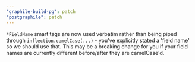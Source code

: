 ```yaml
---
"graphile-build-pg": patch
"postgraphile": patch
---
```


`*FieldName` smart tags are now used verbatim rather than being piped through
`inflection.camelCase(...)` - you've explicitly stated a 'field name' so we
should use that. This may be a breaking change for you if your field names are
currently different before/after they are camelCase'd.
